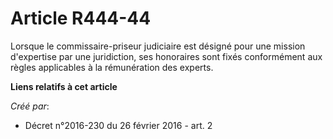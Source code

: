 # Article R444-44

Lorsque le commissaire-priseur judiciaire est désigné pour une mission d'expertise par une juridiction, ses honoraires sont
fixés conformément aux règles applicables à la rémunération des experts.

**Liens relatifs à cet article**

_Créé par_:

  - Décret n°2016-230 du 26 février 2016 - art. 2

